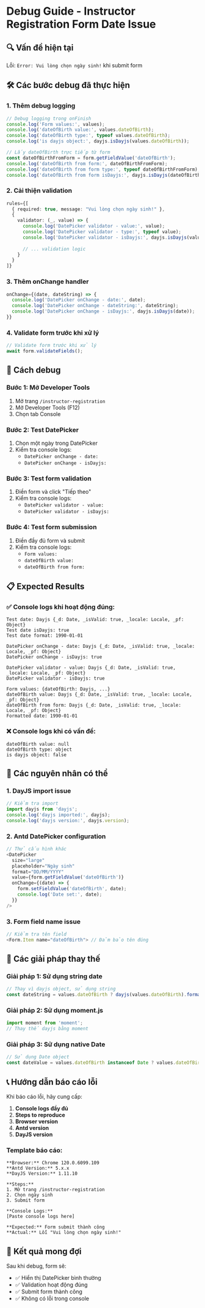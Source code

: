 # Debug Guide - Instructor Registration Form Date Issue

## 🔍 Vấn đề hiện tại
Lỗi: `Error: Vui lòng chọn ngày sinh!` khi submit form

## 🛠️ Các bước debug đã thực hiện

### 1. Thêm debug logging
```typescript
// Debug logging trong onFinish
console.log('Form values:', values);
console.log('dateOfBirth value:', values.dateOfBirth);
console.log('dateOfBirth type:', typeof values.dateOfBirth);
console.log('is dayjs object:', dayjs.isDayjs(values.dateOfBirth));

// Lấy dateOfBirth trực tiếp từ form
const dateOfBirthFromForm = form.getFieldValue('dateOfBirth');
console.log('dateOfBirth from form:', dateOfBirthFromForm);
console.log('dateOfBirth from form type:', typeof dateOfBirthFromForm);
console.log('dateOfBirth from form isDayjs:', dayjs.isDayjs(dateOfBirthFromForm));
```

### 2. Cải thiện validation
```typescript
rules={[
  { required: true, message: "Vui lòng chọn ngày sinh!" },
  {
    validator: (_, value) => {
      console.log('DatePicker validator - value:', value);
      console.log('DatePicker validator - type:', typeof value);
      console.log('DatePicker validator - isDayjs:', dayjs.isDayjs(value));
      
      // ... validation logic
    }
  }
]}
```

### 3. Thêm onChange handler
```typescript
onChange={(date, dateString) => {
  console.log('DatePicker onChange - date:', date);
  console.log('DatePicker onChange - dateString:', dateString);
  console.log('DatePicker onChange - isDayjs:', dayjs.isDayjs(date));
}}
```

### 4. Validate form trước khi xử lý
```typescript
// Validate form trước khi xử lý
await form.validateFields();
```

## 🔧 Cách debug

### Bước 1: Mở Developer Tools
1. Mở trang `/instructor-registration`
2. Mở Developer Tools (F12)
3. Chọn tab Console

### Bước 2: Test DatePicker
1. Chọn một ngày trong DatePicker
2. Kiểm tra console logs:
   - `DatePicker onChange - date:`
   - `DatePicker onChange - isDayjs:`

### Bước 3: Test form validation
1. Điền form và click "Tiếp theo"
2. Kiểm tra console logs:
   - `DatePicker validator - value:`
   - `DatePicker validator - isDayjs:`

### Bước 4: Test form submission
1. Điền đầy đủ form và submit
2. Kiểm tra console logs:
   - `Form values:`
   - `dateOfBirth value:`
   - `dateOfBirth from form:`

## 📋 Expected Results

### ✅ Console logs khi hoạt động đúng:
```
Test date: Dayjs {_d: Date, _isValid: true, _locale: Locale, _pf: Object}
Test date isDayjs: true
Test date format: 1990-01-01

DatePicker onChange - date: Dayjs {_d: Date, _isValid: true, _locale: Locale, _pf: Object}
DatePicker onChange - isDayjs: true

DatePicker validator - value: Dayjs {_d: Date, _isValid: true, _locale: Locale, _pf: Object}
DatePicker validator - isDayjs: true

Form values: {dateOfBirth: Dayjs, ...}
dateOfBirth value: Dayjs {_d: Date, _isValid: true, _locale: Locale, _pf: Object}
dateOfBirth from form: Dayjs {_d: Date, _isValid: true, _locale: Locale, _pf: Object}
Formatted date: 1990-01-01
```

### ❌ Console logs khi có vấn đề:
```
dateOfBirth value: null
dateOfBirth type: object
is dayjs object: false
```

## 🚨 Các nguyên nhân có thể

### 1. DayJS import issue
```typescript
// Kiểm tra import
import dayjs from 'dayjs';
console.log('dayjs imported:', dayjs);
console.log('dayjs version:', dayjs.version);
```

### 2. Antd DatePicker configuration
```typescript
// Thử cấu hình khác
<DatePicker
  size="large"
  placeholder="Ngày sinh"
  format="DD/MM/YYYY"
  value={form.getFieldValue('dateOfBirth')}
  onChange={(date) => {
    form.setFieldValue('dateOfBirth', date);
    console.log('Date set:', date);
  }}
/>
```

### 3. Form field name issue
```typescript
// Kiểm tra tên field
<Form.Item name="dateOfBirth"> // Đảm bảo tên đúng
```

## 🔄 Các giải pháp thay thế

### Giải pháp 1: Sử dụng string date
```typescript
// Thay vì dayjs object, sử dụng string
const dateString = values.dateOfBirth ? dayjs(values.dateOfBirth).format('YYYY-MM-DD') : null;
```

### Giải pháp 2: Sử dụng moment.js
```typescript
import moment from 'moment';
// Thay thế dayjs bằng moment
```

### Giải pháp 3: Sử dụng native Date
```typescript
// Sử dụng Date object
const dateValue = values.dateOfBirth instanceof Date ? values.dateOfBirth : new Date(values.dateOfBirth);
```

## 📞 Hướng dẫn báo cáo lỗi

Khi báo cáo lỗi, hãy cung cấp:

1. **Console logs đầy đủ**
2. **Steps to reproduce**
3. **Browser version**
4. **Antd version**
5. **DayJS version**

### Template báo cáo:
```
**Browser:** Chrome 120.0.6099.109
**Antd Version:** 5.x.x
**DayJS Version:** 1.11.10

**Steps:**
1. Mở trang /instructor-registration
2. Chọn ngày sinh
3. Submit form

**Console Logs:**
[Paste console logs here]

**Expected:** Form submit thành công
**Actual:** Lỗi "Vui lòng chọn ngày sinh!"
```

## 🎯 Kết quả mong đợi

Sau khi debug, form sẽ:
- ✅ Hiển thị DatePicker bình thường
- ✅ Validation hoạt động đúng
- ✅ Submit form thành công
- ✅ Không có lỗi trong console 